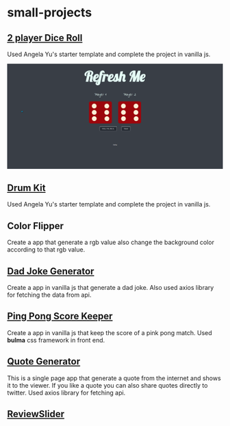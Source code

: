 # small-projects

## [2 player Dice Roll](/smallProjects/2%20Player%20Diece%20Roll)
Used Angela Yu's starter template and complete the project in vanilla js.

![2 player Dice Roll ScreenShot](./screenshots/2playerdiceroll.png "2 player Dice Roll ScreenShot")
## [Drum Kit](smallProjects/Drum%20Kit)
Used Angela Yu's starter template and complete the project in vanilla js.
## Color Flipper
Create a app that generate a rgb value also change the background color according to that rgb value.
## [Dad Joke Generator](/smallProjects/DadJokesGenerator)
Create a app in vanilla js that generate a dad joke. Also used axios library for fetching the data from api.
## [Ping Pong Score Keeper](/smallProjects/PingPongScoreKeeper)
Create a app in vanilla js that keep the score of a pink pong match. Used **bulma** css framework in front end.
## [Quote Generator](/smallProjects/Quote%20Generator)
 This is a single page app that generate a quote from the internet and shows it to the viewer. If you like a quote you can also share quotes directly to twitter. Used axios library for fetching api. 
## [ReviewSlider]()